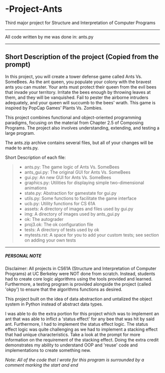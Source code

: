 # -Project-Ants
Third major project for Structure and Interpretation of Computer Programs

************************************************
All code written by me was done in: ants.py
************************************************

Short Description of the project (Copied from the prompt)
-------------------------------------------------------------
In this project, you will create a tower defense game called Ants Vs. SomeBees. As the ant queen, you populate your colony with the bravest ants you can muster. Your ants must protect their queen from the evil bees that invade your territory. Irritate the bees enough by throwing leaves at them, and they will be vanquished. Fail to pester the airborne intruders adequately, and your queen will succumb to the bees' wrath. This game is inspired by PopCap Games' Plants Vs. Zombies.

This project combines functional and object-oriented programming paradigms, focusing on the material from Chapter 2.5 of Composing Programs. The project also involves understanding, extending, and testing a large program.

The ants.zip archive contains several files, but all of your changes will be made to ants.py.

Short Description of each file:

>- ants.py: The game logic of Ants Vs. SomeBees
>- ants_gui.py: The original GUI for Ants Vs. SomeBees
>- gui.py: An new GUI for Ants Vs. SomeBees
>- graphics.py: Utilities for displaying simple two-dimensional animations
>- state.py: Abstraction for gamestate for gui.py
>- utils.py: Some functions to facilitate the game interface
>- ucb.py: Utility functions for CS 61A
>- assets: A directory of images and files used by gui.py
>- img: A directory of images used by ants_gui.py
>- ok: The autograder
>- proj3.ok: The ok configuration file
>- tests: A directory of tests used by ok
>- mytests.rst: A space for you to add your custom tests; see section on adding your own tests

-------------------------------------------------------------

##### PERSONAL NOTE #####

Disclaimer:  All projects in CS61A (Structure and Interpretation of Computer Programs) at UC Berkeley were NOT done from scratch. Instead, students had to create core logic algorithms using the tools provided and learned. Furthermore, a testing program is provided alongside the project (called 'okpy') to ensure that the algorithms functions as desired. 
  
This project built on the idea of data abstraction and untalized the object system in Python instead of abstract data types. 

I was able to do the extra portion for this project which was to implement an ant that was able to inflict a 'status effect' for any bee that was hit by said ant. Furthermore, I had to implement the status effect logic. The status effect logic was quite challenging as we had to implement a stacking effect that had unique characteristics. Take a look at the prompt for more information on the requirement of the stacking effect. Doing the extra credit demonstrates my ability to understand OOP and 'reuse' code and implementations to create something new.

*Note: All of the code that I wrote for this program is surrounded by a comment marking the start and end*





